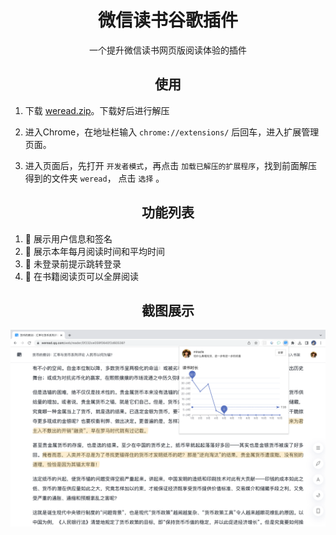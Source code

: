 <div align="center">
  <h1>微信读书谷歌插件</h1>
  <p>一个提升微信读书网页版阅读体验的插件</p>
</div>

<h2 align="center">使用</h2>

1. 下载 [weread.zip](./weread.zip)。下载好后进行解压

2. 进入Chrome，在地址栏输入 `chrome://extensions/` 后回车，进入扩展管理页面。

3. 进入页面后，先打开 `开发者模式`，再点击 `加载已解压的扩展程序`，找到前面解压得到的文件夹 `weread`， 点击 `选择` 。

<h2 align="center">功能列表</h2>

1. 👏 展示用户信息和签名
2. 👏 展示本年每月阅读时间和平均时间
3. 👏 未登录前提示跳转登录
4. 👏 在书籍阅读页可以全屏阅读

<h2 align="center">截图展示</h2>

<img src="./imgs/2023.png" width=1000/>

